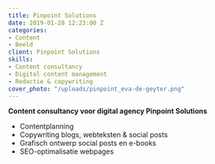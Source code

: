 ```yaml
---
title: Pinpoint Solutions
date: 2019-01-28 12:23:00 Z
categories:
- Content
- Beeld
client: Pinpoint Solutions
skills:
- Content consultancy
- Digital content management
- Redactie & copywriting
cover_photo: "/uploads/pinpoint_eva-de-geyter.png"
---
```


**Content consultancy voor digital agency Pinpoint Solutions**

* Contentplanning
* Copywriting blogs, webteksten & social posts
* Grafisch ontwerp social posts en e-books
* SEO-optimalisatie webpages
